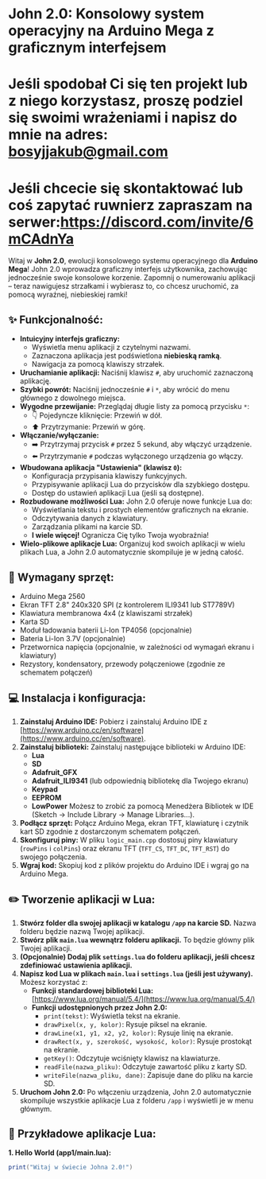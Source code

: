 # John 2.0: Konsolowy system operacyjny na Arduino Mega z graficznym interfejsem
# Jeśli spodobał Ci się ten projekt lub z niego korzystasz, proszę podziel się swoimi wrażeniami i napisz do mnie na adres: bosyjjakub@gmail.com
# Jeśli chcecie się skontaktować lub coś zapytać ruwnierz zapraszam na serwer:https://discord.com/invite/6mCAdnYa
Witaj w **John 2.0**, ewolucji konsolowego systemu operacyjnego dla **Arduino Mega**! John 2.0 wprowadza graficzny interfejs użytkownika, zachowując jednocześnie swoje konsolowe korzenie.  Zapomnij o numerowaniu aplikacji – teraz nawigujesz strzałkami i wybierasz to, co chcesz uruchomić, za pomocą wyraźnej, niebieskiej ramki!

## :sparkles: Funkcjonalność:

* **Intuicyjny interfejs graficzny:**  
    * Wyświetla menu aplikacji z czytelnymi nazwami.
    * Zaznaczona aplikacja jest podświetlona **niebieską ramką**.
    * Nawigacja za pomocą klawiszy strzałek.
* **Uruchamianie aplikacji:**  Naciśnij klawisz `#`, aby uruchomić zaznaczoną aplikację.
* **Szybki powrót:** Naciśnij jednocześnie `#` i `*`, aby wrócić do menu głównego z dowolnego miejsca.
* **Wygodne przewijanie:**  Przeglądaj długie listy za pomocą przycisku `*`:
    * :point_down:  Pojedyncze kliknięcie: Przewiń w dół.
    * :arrow_up: Przytrzymanie: Przewiń w górę.
* **Włączanie/wyłączanie:** 
    * :arrow_right: Przytrzymaj przycisk `#` przez 5 sekund, aby włączyć urządzenie.
    * :arrow_left: Przytrzymanie `#` podczas wyłączonego urządzenia go włączy.
* **Wbudowana aplikacja "Ustawienia" (klawisz `0`):** 
    * Konfiguracja przypisania klawiszy funkcyjnych.
    * Przypisywanie aplikacji Lua do przycisków dla szybkiego dostępu.
    * Dostęp do ustawień aplikacji Lua (jeśli są dostępne).
* **Rozbudowane możliwości Lua:** John 2.0 oferuje nowe funkcje Lua do:
    * Wyświetlania tekstu i prostych elementów graficznych na ekranie.
    * Odczytywania danych z klawiatury.
    * Zarządzania plikami na karcie SD.
    * **I wiele więcej!** Ogranicza Cię tylko Twoja wyobraźnia!
* **Wielo-plikowe aplikacje Lua:**  Organizuj kod swoich aplikacji w wielu plikach Lua, a John 2.0 automatycznie skompiluje je w jedną całość.

## :electric_plug: Wymagany sprzęt:

* Arduino Mega 2560
* Ekran TFT 2.8" 240x320 SPI (z kontrolerem ILI9341 lub ST7789V)
* Klawiatura membranowa 4x4 (z klawiszami strzałek)
* Karta SD
* Moduł ładowania baterii Li-Ion TP4056 (opcjonalnie)
* Bateria Li-Ion 3.7V (opcjonalnie)
* Przetwornica napięcia (opcjonalnie, w zależności od wymagań ekranu i klawiatury)
* Rezystory, kondensatory, przewody połączeniowe (zgodnie ze schematem połączeń)

## :computer: Instalacja i konfiguracja:

1. **Zainstaluj Arduino IDE:**  Pobierz i zainstaluj Arduino IDE z [https://www.arduino.cc/en/software](https://www.arduino.cc/en/software).
2. **Zainstaluj biblioteki:**  Zainstaluj następujące biblioteki w Arduino IDE:
    * **Lua**
    * **SD**
    * **Adafruit_GFX**
    * **Adafruit_ILI9341** (lub odpowiednią bibliotekę dla Twojego ekranu)
    * **Keypad**
    * **EEPROM**
    * **LowPower**
    Możesz to zrobić za pomocą Menedżera Bibliotek w IDE (Sketch -> Include Library -> Manage Libraries...).
3. **Podłącz sprzęt:** Połącz Arduino Mega, ekran TFT, klawiaturę i czytnik kart SD zgodnie z dostarczonym schematem połączeń.
4. **Skonfiguruj piny:** W pliku `logic_main.cpp` dostosuj piny klawiatury (`rowPins` i `colPins`) oraz ekranu TFT (`TFT_CS`, `TFT_DC`, `TFT_RST`) do swojego połączenia.
5. **Wgraj kod:** Skopiuj kod z plików projektu do Arduino IDE i wgraj go na Arduino Mega.

## :pencil2: Tworzenie aplikacji w Lua:

1. **Stwórz folder dla swojej aplikacji w katalogu `/app` na karcie SD.**  Nazwa folderu będzie nazwą Twojej aplikacji.
2. **Stwórz plik `main.lua` wewnątrz folderu aplikacji.**  To będzie główny plik Twojej aplikacji.
3. **(Opcjonalnie) Dodaj plik `settings.lua` do folderu aplikacji, jeśli chcesz zdefiniować ustawienia aplikacji.**
4. **Napisz kod Lua w plikach `main.lua` i `settings.lua` (jeśli jest używany).**  Możesz korzystać z:
    * **Funkcji standardowej biblioteki Lua:** [https://www.lua.org/manual/5.4/](https://www.lua.org/manual/5.4/)
    * **Funkcji udostępnionych przez John 2.0:** 
        * `print(tekst)`:  Wyświetla tekst na ekranie.
        * `drawPixel(x, y, kolor)`:  Rysuje piksel na ekranie.
        * `drawLine(x1, y1, x2, y2, kolor)`: Rysuje linię na ekranie.
        * `drawRect(x, y, szerokość, wysokość, kolor)`: Rysuje prostokąt na ekranie.
        * `getKey()`:  Odczytuje wciśnięty klawisz na klawiaturze.
        * `readFile(nazwa_pliku)`:  Odczytuje zawartość pliku z karty SD.
        * `writeFile(nazwa_pliku, dane)`: Zapisuje dane do pliku na karcie SD.
5. **Uruchom John 2.0:**  Po włączeniu urządzenia, John 2.0 automatycznie skompiluje wszystkie aplikacje Lua z folderu `/app` i wyświetli je w menu głównym.

## :blue_book: Przykładowe aplikacje Lua:

**1. Hello World (app1/main.lua):**

```lua
print("Witaj w świecie Johna 2.0!")
